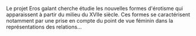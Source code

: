 Le projet Eros galant cherche étudie les nouvelles formes d'érotisme qui apparaissent à partir du milieu du XVIIe siècle. Ces formes se caractérisent notamment par une prise en compte du point de vue féminin dans la représentations des relations...
